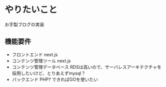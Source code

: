 # やりたいこと
お手製ブログの実装

## 機能要件
- フロントエンド
next.js
- コンテンツ管理ツール
next.js
- コンテンツ管理データベース
RDSは高いので、サーバレスアーキテクチャを採用したいけど、とりあえずmysql？
- バックエンド
PHP? できればGOを使いたい
